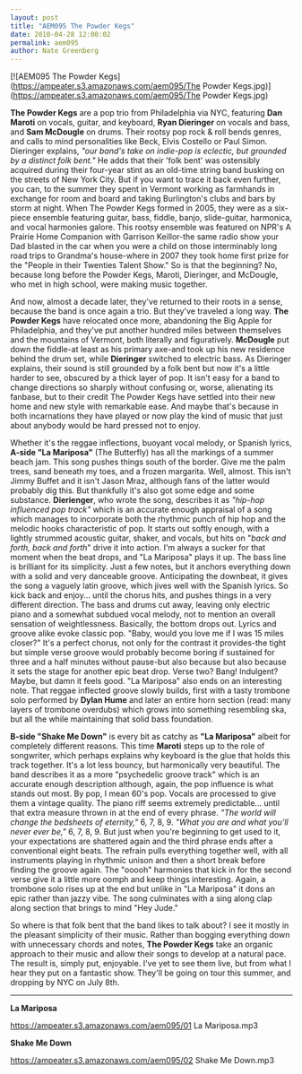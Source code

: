 ```yaml
---
layout: post
title: "AEM095 The Powder Kegs"
date: 2010-04-28 12:00:02
permalink: aem095
author: Nate Greenberg
---
```

[![AEM095 The Powder Kegs](https://ampeater.s3.amazonaws.com/aem095/The Powder Kegs.jpg)](https://ampeater.s3.amazonaws.com/aem095/The Powder Kegs.jpg)

**The Powder Kegs** are a pop trio from Philadelphia via NYC, featuring **Dan Maroti** on vocals, guitar, and keyboard, **Ryan Dieringer** on vocals and bass, and **Sam McDougle** on drums. Their rootsy pop rock & roll bends genres, and calls to mind personalities like Beck, Elvis Costello or Paul Simon. Dieringer explains, _"our band's take on indie-pop is eclectic, but grounded by a distinct folk bent."_ He adds that their 'folk bent' was ostensibly acquired during their four-year stint as an old-time string band busking on the streets of New York City. But if you want to trace it back even further, you can, to the summer they spent in Vermont working as farmhands in exchange for room and board and taking Burlington's clubs and bars by storm at night. When The Powder Kegs formed in 2005, they were as a six-piece ensemble featuring guitar, bass, fiddle, banjo, slide-guitar, harmonica, and vocal harmonies galore. This rootsy ensemble was featured on NPR's A  Prairie Home Companion with Garrison Keillor-the same radio show your Dad blasted in the car when you were a child on those interminably long road trips to Grandma's house-where in 2007 they took home first prize for the "People in their Twenties Talent Show." So is that the beginning? No, because long before the Powder Kegs, Maroti, Dieringer, and McDougle, who met in high school, were making music together.

<!-- more -->

And now, almost a decade later, they've returned to their roots in a sense, because the band is once again a trio. But they've traveled a long way. **The Powder Kegs** have relocated once more, abandoning the Big Apple for Philadelphia, and they've put another hundred miles between themselves and the mountains of Vermont, both literally and figuratively. **McDougle** put down the fiddle-at least as his primary axe-and took up his new residence behind the drum set, while **Dieringer** switched to electric bass. As Dieringer explains, their sound is still grounded by a folk bent but now it's a little harder to see, obscured by a thick layer of pop. It isn't easy for a band to change directions so sharply without confusing or, worse, alienating its fanbase, but to their credit The Powder Kegs have settled into their new home and new style with remarkable ease. And maybe that's because in both incarnations they have played or now play the kind of music that just about anybody would be hard pressed not to enjoy.

Whether it's the reggae inflections, buoyant vocal melody, or Spanish lyrics, **A-side "La Mariposa"** (The Butterfly) has all the markings of a summer beach jam. This song pushes things south of the border. Give me the palm trees, sand beneath my toes, and a frozen margarita. Well, almost. This isn't Jimmy Buffet  and it isn't Jason Mraz, although fans of the latter would probably dig this. But thankfully it's also got some edge and some substance. **Dierienger**, who wrote the song, describes it as _"hip-hop influenced pop track"_ which is an accurate enough appraisal of a song which manages to incorporate both the rhythmic punch of hip hop and the melodic hooks characteristic of pop. It starts out softly enough, with a lightly strummed acoustic guitar, shaker, and vocals, but hits on "_back and forth, back and forth_" drive it into action. I'm always a sucker for that moment when the beat drops, and "La Mariposa" plays it up. The bass line is brilliant for its simplicity. Just a few notes, but it anchors everything down with a solid and very danceable groove. Anticipating the downbeat, it gives the song a vaguely latin groove, which jives well with the Spanish lyrics. So kick back and enjoy... until the chorus hits, and pushes things in a very different direction. The bass and drums cut away, leaving only electric piano and a somewhat subdued vocal melody, not to mention an overall sensation of weightlessness. Basically, the bottom drops out. Lyrics and groove alike evoke classic pop. "Baby, would you love me if I was 15 miles closer?" It's a perfect chorus, not only for the contrast it provides-the tight but simple verse groove would probably become boring if sustained for three and a half minutes without pause-but also because but also because it sets the stage for another epic beat drop. Verse two? Bang! Indulgent? Maybe, but damn it feels good. "La Mariposa" also ends on an interesting note. That reggae inflected groove slowly builds, first with a tasty trombone solo performed by **Dylan Hume** and later an entire horn section (read: many layers of trombone overdubs) which grows into something resembling ska, but all the while maintaining that solid bass foundation.

**B-side "Shake Me Down"** is every bit as catchy as **"La Mariposa"** albeit for completely different reasons. This time **Maroti** steps up to the role of songwriter, which perhaps explains why keyboard is the glue that holds this track together. It's a lot less bouncy, but harmonically very beautiful. The band describes it as a more "psychedelic groove track" which is an accurate enough description although, again, the pop influence is what stands out most. By pop, I mean 60's pop. Vocals are processed to give them a vintage quality. The piano riff seems extremely predictable... until that extra measure thrown in at the end of every phrase. _"The world will change the bedsheets of eternity,"_ 6, 7, 8, 9. _"What you are and what you'll never ever be,"_ 6, 7, 8, 9. But just when you're beginning to get used to it, your expectations are shattered again and the third phrase ends after a conventional eight beats. The refrain pulls everything together well, with all instruments playing in rhythmic unison and then a short break before finding the groove again. The "ooooh" harmonies that kick in for the second verse give it a little more oomph and keep things interesting. Again, a trombone solo rises up at the end but unlike in "La Mariposa" it dons an epic rather than jazzy vibe. The song culminates with a sing along clap along section that brings to mind "Hey Jude."

So where is that folk bent that the band likes to talk about? I see it mostly in the pleasant simplicity of their music. Rather than bogging everything down with unnecessary chords and notes, **The Powder Kegs** take an organic approach to their music and allow their songs to develop at a natural pace. The result is, simply put, enjoyable. I've yet to see them live, but from what I hear they put on a fantastic show. They'll be going on tour this summer, and dropping by NYC on July 8th.

---

**La Mariposa**

https://ampeater.s3.amazonaws.com/aem095/01 La Mariposa.mp3

**Shake Me Down**

https://ampeater.s3.amazonaws.com/aem095/02 Shake Me Down.mp3

